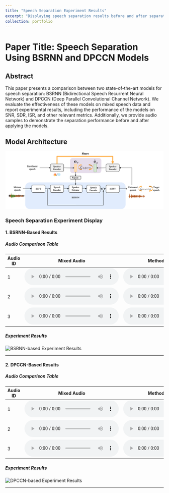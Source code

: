 ```yaml
---
title: "Speech Separation Experiment Results"
excerpt: "Displaying speech separation results before and after separation, with audio examples and experimental data <br/><img src='/images/500x300.png'>"
collection: portfolio
---
```


# Paper Title: **Speech Separation Using BSRNN and DPCCN Models**

## Abstract

This paper presents a comparison between two state-of-the-art models for speech separation: BSRNN (Bidirectional Speech Recurrent Neural Network) and DPCCN (Deep Parallel Convolutional Channel Network). We evaluate the effectiveness of these models on mixed speech data and report experimental results, including the performance of the models on SNR, SDR, ISR, and other relevant metrics. Additionally, we provide audio samples to demonstrate the separation performance before and after applying the models.

## Model Architecture

![Model Architecture](images/model.png)

### Speech Separation Experiment Display

#### 1. BSRNN-Based Results

##### Audio Comparison Table

| Audio ID | Mixed Audio           | Method 1 Separation   | Method 2 Separation   | Ground Truth (Speaker 1) |
|----------|-----------------------|-----------------------|-----------------------|--------------------------|
| 1        | <audio controls><source src="/audio/mixed_audio_1.wav" type="audio/wav">Your browser does not support audio playback.</audio> | <audio controls><source src="/audio/separated_audio_method1_1.wav" type="audio/wav">Your browser does not support audio playback.</audio> | <audio controls><source src="/audio/separated_audio_method2_1.wav" type="audio/wav">Your browser does not support audio playback.</audio> | <audio controls><source src="/audio/first_speaker_groundtruth_1.wav" type="audio/wav">Your browser does not support audio playback.</audio> |
| 2        | <audio controls><source src="/audio/mixed_audio_2.wav" type="audio/wav">Your browser does not support audio playback.</audio> | <audio controls><source src="/audio/separated_audio_method1_2.wav" type="audio/wav">Your browser does not support audio playback.</audio> | <audio controls><source src="/audio/separated_audio_method2_2.wav" type="audio/wav">Your browser does not support audio playback.</audio> | <audio controls><source src="/audio/first_speaker_groundtruth_2.wav" type="audio/wav">Your browser does not support audio playback.</audio> |
| 3        | <audio controls><source src="/audio/mixed_audio_3.wav" type="audio/wav">Your browser does not support audio playback.</audio> | <audio controls><source src="/audio/separated_audio_method1_3.wav" type="audio/wav">Your browser does not support audio playback.</audio> | <audio controls><source src="/audio/separated_audio_method2_3.wav" type="audio/wav">Your browser does not support audio playback.</audio> | <audio controls><source src="/audio/first_speaker_groundtruth_3.wav" type="audio/wav">Your browser does not support audio playback.</audio> |

##### Experiment Results

![BSRNN-based Experiment Results](/images/bsrnn_results.png)

---

#### 2. DPCCN-Based Results

##### Audio Comparison Table

| Audio ID | Mixed Audio           | Method 1 Separation   | Method 2 Separation   | Ground Truth (Speaker 1) |
|----------|-----------------------|-----------------------|-----------------------|--------------------------|
| 1        | <audio controls><source src="/audio/mixed_audio_1.wav" type="audio/wav">Your browser does not support audio playback.</audio> | <audio controls><source src="/audio/separated_audio_method1_1.wav" type="audio/wav">Your browser does not support audio playback.</audio> | <audio controls><source src="/audio/separated_audio_method2_1.wav" type="audio/wav">Your browser does not support audio playback.</audio> | <audio controls><source src="/audio/first_speaker_groundtruth_1.wav" type="audio/wav">Your browser does not support audio playback.</audio> |
| 2        | <audio controls><source src="/audio/mixed_audio_2.wav" type="audio/wav">Your browser does not support audio playback.</audio> | <audio controls><source src="/audio/separated_audio_method1_2.wav" type="audio/wav">Your browser does not support audio playback.</audio> | <audio controls><source src="/audio/separated_audio_method2_2.wav" type="audio/wav">Your browser does not support audio playback.</audio> | <audio controls><source src="/audio/first_speaker_groundtruth_2.wav" type="audio/wav">Your browser does not support audio playback.</audio> |
| 3        | <audio controls><source src="/audio/mixed_audio_3.wav" type="audio/wav">Your browser does not support audio playback.</audio> | <audio controls><source src="/audio/separated_audio_method1_3.wav" type="audio/wav">Your browser does not support audio playback.</audio> | <audio controls><source src="/audio/separated_audio_method2_3.wav" type="audio/wav">Your browser does not support audio playback.</audio> | <audio controls><source src="/audio/first_speaker_groundtruth_3.wav" type="audio/wav">Your browser does not support audio playback.</audio> |

##### Experiment Results

![DPCCN-based Experiment Results](/images/dpccn_results.png)

---
